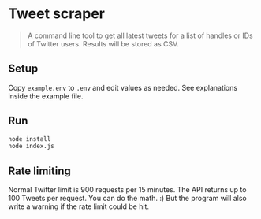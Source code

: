 # Tweet scraper

> A command line tool to get all latest tweets for a list of handles or IDs of Twitter users. Results will be stored as CSV.

## Setup

Copy `example.env` to `.env` and edit values as needed. See explanations inside the example file.

## Run

```sh
node install
node index.js
```

## Rate limiting

Normal Twitter limit is 900 requests per 15 minutes. The API returns up to 100 Tweets per request. You can do the math. :) But the program will also write a warning if the rate limit could be hit.
